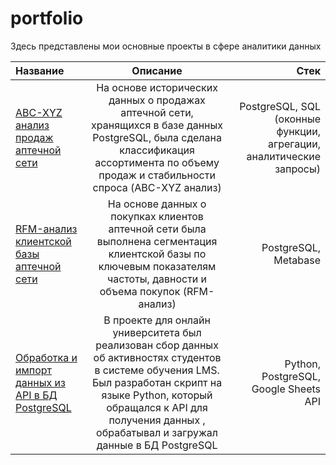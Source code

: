 # portfolio
Здесь представлены мои основные проекты в сфере аналитики данных

|   Название   | Описание |     Стек    |
|:-----------|:-----------:|------------:|
| [ABC-XYZ анализ продаж аптечной сети](./ABC-XYZ%20sales%20analysis)     | На основе исторических данных о продажах аптечной сети, хранящихся в базе данных PostgreSQL, была сделана классификация ассортимента по объему продаж и стабильности спроса (ABC-XYZ анализ)   | PostgreSQL, SQL (оконные функции, агрегации, аналитические запросы)      |
| [RFM-анализ клиентской базы аптечной сети](./RFM%20analysis)    | На основе данных о покупках клиентов аптечной сети была выполнена сегментация клиентской базы по ключевым показателям частоты, давности и объема покупок (RFM-анализ)     | PostgreSQL, Metabase   |
| [Обработка и импорт данных из API в БД PostgreSQL](./Data%20Pipeline%20API-PostgreSQL%20Integration) | В проекте для онлайн университета был реализован сбор данных об активностях студентов в системе обучения LMS. Был разработан скрипт на языке Python, который обращался к API для получения данных , обрабатывал и загружал данные в БД PostgreSQL     |  Python, PostgreSQL, Google Sheets API     |


